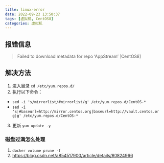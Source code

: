 ```yaml
---
title: linux-error
date: 2022-09-23 13:50:37
tags: [虚拟机, CentOS8]
categories: 虚拟机
---
```


## 报错信息

> Failed to download metadata for repo ‘AppStream’ [CentOS8]

## 解决方法

1. 进入目录 `cd /etc/yum.repos.d/`
2. 执行以下命令：

- `sed -i 's/mirrorlist/#mirrorlist/g' /etc/yum.repos.d/CentOS-*`
- `sed -i 's|#baseurl=http://mirror.centos.org|baseurl=http://vault.centos.org|g' /etc/yum.repos.d/CentOS-*`

3. 更新 `yum update -y`

### 磁盘过满怎么处理

1. `docker volume prune -f`
2. https://blog.csdn.net/a854517900/article/details/80824966
